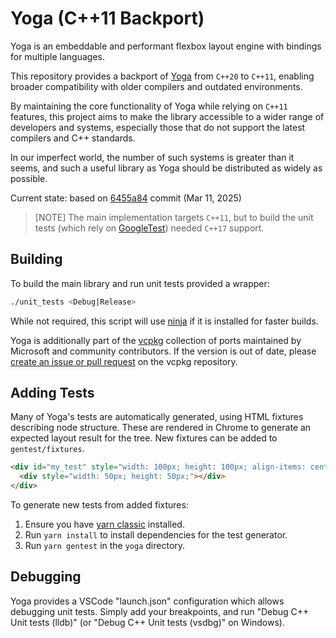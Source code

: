 # Yoga (C++11 Backport)

Yoga is an embeddable and performant flexbox layout engine with bindings for multiple languages.

This repository provides a backport of [Yoga](https://github.com/facebook/yoga)
from `C++20` to `C++11`, enabling broader compatibility with older compilers and
outdated environments.

By maintaining the core functionality of Yoga while relying on `C++11` features,
this project aims to make the library accessible to a wider range of developers
and systems, especially those that do not support the latest compilers and C++
standards.

In our imperfect world, the number of such systems is greater than it seems, and
such a useful library as Yoga should be distributed as widely as possible.

Current state: based on [6455a84](https://github.com/facebook/yoga/commit/6455a848a76f433bdb48b2640b7f4644774c76fd) commit (Mar 11, 2025)

> [NOTE]
> The main implementation targets `C++11`, but to build the unit tests
> (which rely on [GoogleTest](https://github.com/google/googletest)) needed
> `C++17` support.

## Building

To build the main library and run unit tests provided a wrapper:

```sh
./unit_tests <Debug|Release>
```

While not required, this script will use [ninja](https://ninja-build.org/) if it is installed for faster builds.

Yoga is additionally part of the [vcpkg](https://github.com/Microsoft/vcpkg/) collection of ports maintained by Microsoft and community contributors. If the version is out of date, please [create an issue or pull request](https://github.com/Microsoft/vcpkg) on the vcpkg repository.

## Adding Tests

Many of Yoga's tests are automatically generated, using HTML fixtures describing node structure. These are rendered in Chrome to generate an expected layout result for the tree. New fixtures can be added to `gentest/fixtures`.

```html
<div id="my_test" style="width: 100px; height: 100px; align-items: center;">
  <div style="width: 50px; height: 50px;"></div>
</div>
```

To generate new tests from added fixtures:

1. Ensure you have [yarn classic](https://classic.yarnpkg.com) installed.
2. Run `yarn install` to install dependencies for the test generator.
3. Run `yarn gentest` in the `yoga` directory.

## Debugging

Yoga provides a VSCode "launch.json" configuration which allows debugging unit tests. Simply add your breakpoints, and run "Debug C++ Unit tests (lldb)" (or "Debug C++ Unit tests (vsdbg)" on Windows).
